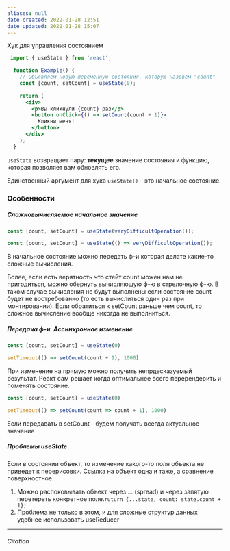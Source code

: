 ```yaml
---
aliases: null
date created: 2022-01-28 12:51
date updated: 2022-01-28 15:07
---
```


Хук для управления состоянием

```jsx
 import { useState } from 'react';

  function Example() {
    // Объявляем новую переменную состояния, которую назовём "count"
    const [count, setCount] = useState(0);
  
    return (
      <div>
        <p>Вы кликнули {count} раз</p>
        <button onClick={() => setCount(count + 1)}>
          Кликни меня!
        </button>
      </div>
    );
  }
```

`useState` возвращает пару: **текущее** значение состояния и функцию, которая позволяет вам обновлять его.

Единственный аргумент для хука `useState()` - это начальное состояние.

### Особенности
##### Сложновычисляемое начальное значение
```jsx
const [count, setCount] = useState(veryDifficultOperation());

const [count, setCount] = useState(() => veryDifficultOperation());

```

В начальное состояние можно передать ф-и которая делате какие-то сложные вычисления.

Более, если есть верятность что стейт count можен нам не пригодиться, можно обернуть вычисляющую ф-ю в стрелочную ф-ю. В  таком случае вычисления не будут выполнены если состояние count будет не востребованно (то есть вычислиться один раз при монтировании). Если обратиться к setCount раньше чем count, то сложное вычисление вообще никогда не выполниться.

##### Передача ф-и. Ассинхронное изменение

```jsx
const [count, setCount] = useState(0)

setTimeout(() => setCount(count + 1), 1000)
```
При изменение на прямую можно получить непрдесказуемый результат. Реакт сам решает когда оптимальнее всего перерендерить и поменять состояние.

```jsx
const [count, setCount] = useState(0)

setTimeout(() => setCount(count => count + 1), 1000)
```
Если передавать в setCount - будем получать всегда актуальное значение

##### Проблемы useState
Если в состоянии объект, то изменение какого-то поля объекта не приведет к перерисовки. Ссылка на объект одна и таже, а сравнение поверхностное.
1. Можно распоковывать объект через ... (spread) и через запятую перетереть конкретное поле.`ruturn {...state, count: state.count + 1};`
3. Проблема не только в этом, и для сложные структур данных удобнее использовать useReducer


---

###### Citation
